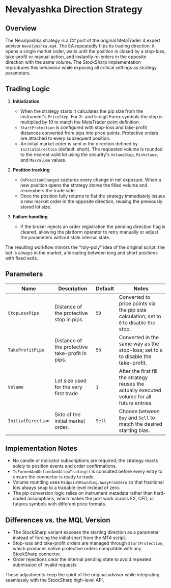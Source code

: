 # Nevalyashka Direction Strategy

## Overview
The Nevalyashka strategy is a C# port of the original MetaTrader 4 expert advisor `Nevalyashka.mq4`. The EA repeatedly flips its trading direction: it opens a single market order, waits until the position is closed by a stop-loss, take-profit or manual action, and instantly re-enters in the opposite direction with the same volume. The StockSharp implementation reproduces this behaviour while exposing all critical settings as strategy parameters.

## Trading Logic
1. **Initialization**
   - When the strategy starts it calculates the pip size from the instrument's `PriceStep`. For 3- and 5-digit Forex symbols the step is multiplied by 10 to match the MetaTrader point definition.
   - `StartProtection` is configured with stop-loss and take-profit distances converted from pips into price points. Protective orders are attached to every subsequent position.
   - An initial market order is sent in the direction defined by `InitialDirection` (default: short). The requested volume is rounded to the nearest valid lot using the security's `VolumeStep`, `MinVolume`, and `MaxVolume` values.

2. **Position tracking**
   - `OnPositionChanged` captures every change in net exposure. When a new position opens the strategy stores the filled volume and remembers the trade side.
   - Once the position fully returns to flat the strategy immediately issues a new market order in the opposite direction, reusing the previously stored lot size.

3. **Failure handling**
   - If the broker rejects an order registration the pending direction flag is cleared, allowing the platform operator to retry manually or adjust the parameters without stale internal state.

The resulting workflow mirrors the "roly-poly" idea of the original script: the bot is always in the market, alternating between long and short positions with fixed exits.

## Parameters
| Name | Description | Default | Notes |
| --- | --- | --- | --- |
| `StopLossPips` | Distance of the protective stop in pips. | `50` | Converted to price points via the pip size calculation; set to `0` to disable the stop. |
| `TakeProfitPips` | Distance of the protective take-profit in pips. | `50` | Converted in the same way as the stop-loss; set to `0` to disable the take-profit. |
| `Volume` | Lot size used for the very first trade. | `1` | After the first fill the strategy reuses the actually executed volume for all future entries. |
| `InitialDirection` | Side of the initial market order. | `Sell` | Choose between `Buy` and `Sell` to match the desired starting bias. |

## Implementation Notes
- No candle or indicator subscriptions are required; the strategy reacts solely to position events and order confirmations.
- `IsFormedAndOnlineAndAllowTrading()` is consulted before every entry to ensure the connector is ready to trade.
- Volume rounding uses `MidpointRounding.AwayFromZero` so that fractional lots always snap to a tradable level instead of zero.
- The pip conversion logic relies on instrument metadata rather than hard-coded assumptions, which makes the port work across FX, CFD, or futures symbols with different price formats.

## Differences vs. the MQL Version
- The StockSharp variant exposes the starting direction as a parameter instead of forcing the initial short from the MT4 script.
- Stop-loss and take-profit orders are managed through `StartProtection`, which produces native protective orders compatible with any StockSharp connector.
- Order rejections clear the internal pending state to avoid repeated submission of invalid requests.

These adjustments keep the spirit of the original advisor while integrating seamlessly with the StockSharp high-level API.
